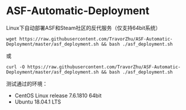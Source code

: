 # ASF-Automatic-Deployment
Linux下自动部署ASF和Steam社区的反代服务（仅支持64bit系统）

``` wget https://raw.githubusercontent.com/TravorZhu/ASF-Automatic-Deployment/master/asf_deployment.sh && bash ./asf_deployment.sh ```

或

``` curl -O https://raw.githubusercontent.com/TravorZhu/ASF-Automatic-Deployment/master/asf_deployment.sh && bash ./asf_deployment.sh ```

测试通过的环境：
- CentOS Linux release 7.6.1810 64bit
- Ubuntu 18.04.1 LTS
